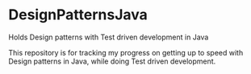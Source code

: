 DesignPatternsJava
==================

Holds Design patterns with Test driven development in Java

This repository is for tracking my progress on getting up to speed with Design patterns in Java, while doing Test driven development.
